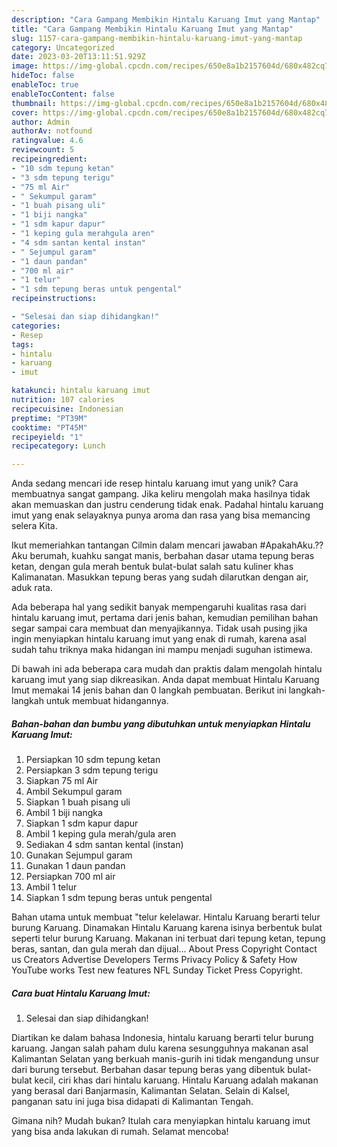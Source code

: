 ```yaml
---
description: "Cara Gampang Membikin Hintalu Karuang Imut yang Mantap"
title: "Cara Gampang Membikin Hintalu Karuang Imut yang Mantap"
slug: 1157-cara-gampang-membikin-hintalu-karuang-imut-yang-mantap
category: Uncategorized
date: 2023-03-20T13:11:51.929Z
image: https://img-global.cpcdn.com/recipes/650e8a1b2157604d/680x482cq70/hintalu-karuang-imut-foto-resep-utama.jpg
hideToc: false
enableToc: true
enableTocContent: false
thumbnail: https://img-global.cpcdn.com/recipes/650e8a1b2157604d/680x482cq70/hintalu-karuang-imut-foto-resep-utama.jpg
cover: https://img-global.cpcdn.com/recipes/650e8a1b2157604d/680x482cq70/hintalu-karuang-imut-foto-resep-utama.jpg
author: Admin
authorAv: notfound
ratingvalue: 4.6
reviewcount: 5
recipeingredient:
- "10 sdm tepung ketan"
- "3 sdm tepung terigu"
- "75 ml Air"
- " Sekumpul garam"
- "1 buah pisang uli"
- "1 biji nangka"
- "1 sdm kapur dapur"
- "1 keping gula merahgula aren"
- "4 sdm santan kental instan"
- " Sejumpul garam"
- "1 daun pandan"
- "700 ml air"
- "1 telur"
- "1 sdm tepung beras untuk pengental"
recipeinstructions:

- "Selesai dan siap dihidangkan!"
categories:
- Resep
tags:
- hintalu
- karuang
- imut

katakunci: hintalu karuang imut 
nutrition: 107 calories
recipecuisine: Indonesian
preptime: "PT39M"
cooktime: "PT45M"
recipeyield: "1"
recipecategory: Lunch

---
```





Anda sedang mencari ide resep hintalu karuang imut yang unik? Cara membuatnya sangat gampang. Jika keliru mengolah maka hasilnya tidak akan memuaskan dan justru cenderung tidak enak. Padahal hintalu karuang imut yang enak selayaknya punya aroma dan rasa yang bisa memancing selera Kita.





Ikut memeriahkan tantangan Cilmin dalam mencari jawaban #ApakahAku.?? Aku berumah, kuahku sangat manis, berbahan dasar utama tepung beras ketan, dengan gula merah bentuk bulat-bulat salah satu kuliner khas Kalimanatan. Masukkan tepung beras yang sudah dilarutkan dengan air, aduk rata.

Ada beberapa hal yang sedikit banyak mempengaruhi kualitas rasa dari hintalu karuang imut, pertama dari jenis bahan, kemudian pemilihan bahan segar sampai cara membuat dan menyajikannya. Tidak usah pusing jika ingin menyiapkan hintalu karuang imut yang enak di rumah, karena asal sudah tahu triknya maka hidangan ini mampu menjadi suguhan istimewa.






Di bawah ini ada beberapa cara mudah dan praktis dalam mengolah hintalu karuang imut yang siap dikreasikan. Anda dapat membuat Hintalu Karuang Imut memakai 14 jenis bahan dan 0 langkah pembuatan. Berikut ini langkah-langkah untuk membuat hidangannya.

<!--inarticleads1-->

##### Bahan-bahan dan bumbu yang dibutuhkan untuk menyiapkan Hintalu Karuang Imut:

1. Persiapkan 10 sdm tepung ketan
1. Persiapkan 3 sdm tepung terigu
1. Siapkan 75 ml Air
1. Ambil  Sekumpul garam
1. Siapkan 1 buah pisang uli
1. Ambil 1 biji nangka
1. Siapkan 1 sdm kapur dapur
1. Ambil 1 keping gula merah/gula aren
1. Sediakan 4 sdm santan kental (instan)
1. Gunakan  Sejumpul garam
1. Gunakan 1 daun pandan
1. Persiapkan 700 ml air
1. Ambil 1 telur
1. Siapkan 1 sdm tepung beras untuk pengental


Bahan utama untuk membuat &#34;telur kelelawar. Hintalu Karuang berarti telur burung Karuang. Dinamakan Hintalu Karuang karena isinya berbentuk bulat seperti telur burung Karuang. Makanan ini terbuat dari tepung ketan, tepung beras, santan, dan gula merah dan dijual… About Press Copyright Contact us Creators Advertise Developers Terms Privacy Policy &amp; Safety How YouTube works Test new features NFL Sunday Ticket Press Copyright. 

<!--inarticleads2-->

##### Cara buat Hintalu Karuang Imut:


1. Selesai dan siap dihidangkan!

Diartikan ke dalam bahasa Indonesia, hintalu karuang berarti telur burung karuang. Jangan salah paham dulu karena sesungguhnya makanan asal Kalimantan Selatan yang berkuah manis-gurih ini tidak mengandung unsur dari burung tersebut. Berbahan dasar tepung beras yang dibentuk bulat-bulat kecil, ciri khas dari hintalu karuang. Hintalu Karuang adalah makanan yang berasal dari Banjarmasin, Kalimantan Selatan. Selain di Kalsel, panganan satu ini juga bisa didapati di Kalimantan Tengah. 

Gimana nih? Mudah bukan? Itulah cara menyiapkan hintalu karuang imut yang bisa anda lakukan di rumah. Selamat mencoba!
